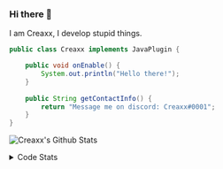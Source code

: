 ### Hi there 👋

I am Creaxx, I develop stupid things. 

```java
public class Creaxx implements JavaPlugin {

    public void onEnable() {
        System.out.println("Hello there!");
    }
    
    public String getContactInfo() {
        return "Message me on discord: Creaxx#0001";
    }
}
```

![Creaxx's Github Stats](https://github-readme-stats.vercel.app/api?username=CreaxxOG&show_icons=true&theme=dark&count_private=true)

<details>
  <summary>Code Stats</summary>

<!--START_SECTION:waka-->
![Lines of code](https://img.shields.io/badge/From%20Hello%20World%20I%27ve%20Written-26741%20lines%20of%20code-blue)

**🐱 My GitHub Data** 

> 🏆 172 Contributions in the Year 2021
 > 
> 📦 372.0 kB Used in GitHub's Storage 
 > 
> 🚫 Not Opted to Hire
 > 
> 📜 1 Public Repository 
 > 
> 🔑 4 Private Repositories  
 > 
**I'm an Early 🐤** 

```text
🌞 Morning    16 commits     ██░░░░░░░░░░░░░░░░░░░░░░░   9.82% 
🌆 Daytime    72 commits     ███████████░░░░░░░░░░░░░░   44.17% 
🌃 Evening    68 commits     ██████████░░░░░░░░░░░░░░░   41.72% 
🌙 Night      7 commits      █░░░░░░░░░░░░░░░░░░░░░░░░   4.29%

```
📅 **I'm Most Productive on Saturday** 

```text
Monday       20 commits     ███░░░░░░░░░░░░░░░░░░░░░░   12.27% 
Tuesday      19 commits     ███░░░░░░░░░░░░░░░░░░░░░░   11.66% 
Wednesday    20 commits     ███░░░░░░░░░░░░░░░░░░░░░░   12.27% 
Thursday     23 commits     ███░░░░░░░░░░░░░░░░░░░░░░   14.11% 
Friday       21 commits     ███░░░░░░░░░░░░░░░░░░░░░░   12.88% 
Saturday     37 commits     █████░░░░░░░░░░░░░░░░░░░░   22.7% 
Sunday       23 commits     ███░░░░░░░░░░░░░░░░░░░░░░   14.11%

```


📊 **This Week I Spent My Time On** 

```text
💬 Programming Languages: 
Java                     14 hrs 24 mins      ███████████████████████░░   93.59% 
XML                      51 mins             █░░░░░░░░░░░░░░░░░░░░░░░░   5.53% 
YAML                     7 mins              ░░░░░░░░░░░░░░░░░░░░░░░░░   0.85% 
Git Config               0 secs              ░░░░░░░░░░░░░░░░░░░░░░░░░   0.03% 
Other                    0 secs              ░░░░░░░░░░░░░░░░░░░░░░░░░   0.0%

🔥 Editors: 
IntelliJ                 15 hrs 23 mins      █████████████████████████   100.0%

```

**I Mostly Code in Java** 

```text
Java                     3 repos             ██████████████████░░░░░░░   75.0% 
EJS                      1 repo              ██████░░░░░░░░░░░░░░░░░░░   25.0%

```



 Last Updated on 10/10/2021
<!--END_SECTION:waka-->
</details>

